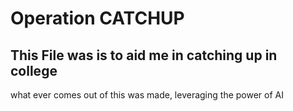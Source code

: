  # Operation CATCHUP
 ## This File was  is to aid me in catching up in college
 what ever comes out of this was made, leveraging the power of AI
